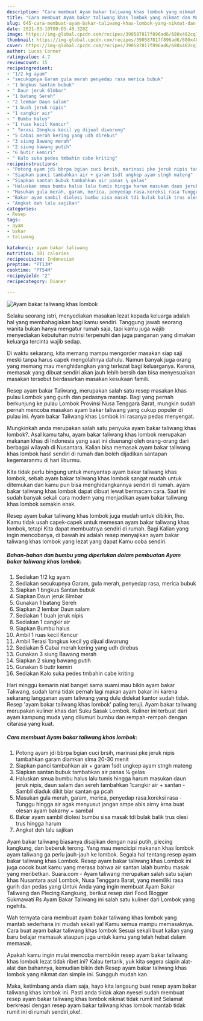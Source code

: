 ```yaml
---
description: "Cara membuat Ayam bakar taliwang khas lombok yang nikmat dan Mudah Dibuat"
title: "Cara membuat Ayam bakar taliwang khas lombok yang nikmat dan Mudah Dibuat"
slug: 645-cara-membuat-ayam-bakar-taliwang-khas-lombok-yang-nikmat-dan-mudah-dibuat
date: 2021-03-10T00:05:40.328Z
image: https://img-global.cpcdn.com/recipes/390587817f896ad6/680x482cq70/ayam-bakar-taliwang-khas-lombok-foto-resep-utama.jpg
thumbnail: https://img-global.cpcdn.com/recipes/390587817f896ad6/680x482cq70/ayam-bakar-taliwang-khas-lombok-foto-resep-utama.jpg
cover: https://img-global.cpcdn.com/recipes/390587817f896ad6/680x482cq70/ayam-bakar-taliwang-khas-lombok-foto-resep-utama.jpg
author: Lucas Conner
ratingvalue: 4.7
reviewcount: 15
recipeingredient:
- "1/2 kg ayam"
- "secukupnya Garam gula merah penyedap rasa merica bubuk"
- "1 bngkus Santan bubuk"
- " Daun jeruk 6lmbar"
- "1 batang Sereh"
- "2 lembar Daun salam"
- "1 buah jeruk nipis"
- "1 cangkir air"
- " Bumbu halus"
- "1 ruas kecil Kencur"
- " Terasi 1bngkus kecil yg dijual diwarung"
- "5 Cabai merah kering yang udh direbus"
- "3 siung Bawang merah"
- "2 siung bawang putih"
- "6 butir kemiri"
- " Kalo suka pedes tmbahin cabe kriting"
recipeinstructions:
- "Potong ayam jdi bbrpa bgian cuci brsih, marinasi pke jeruk nipis tambahkan garam diamkan slma 20-30 menit"
- "Siapkan panci tambahkan air + garam 1sdt ungkep ayam stngh mateng"
- "Siapkan santan bubuk tambahkan air panas ¼ gelas"
- "Haluskan smua bumbu halus lalu tumis hingga harum masukan daun jeruk nipis, daun salam dan sereh tambahkan 1cangkir air + santan Sambil diaduk dikit biar santan ga pcah"
- "Masukan gula merah, garam, merica, penyedap rasa.koreksi rasa Tunggu hingga air agak menyusut jangan smpe abis airny krna buat olesan ayam bakarny + sambal"
- "Bakar ayam sambil diolesi bumbu sisa masak tdi bulak balik trus olesi trus hingga harum"
- "Angkat deh lalu sajikan"
categories:
- Resep
tags:
- ayam
- bakar
- taliwang

katakunci: ayam bakar taliwang 
nutrition: 181 calories
recipecuisine: Indonesian
preptime: "PT13M"
cooktime: "PT54M"
recipeyield: "2"
recipecategory: Dinner

---
```



![Ayam bakar taliwang khas lombok](https://img-global.cpcdn.com/recipes/390587817f896ad6/680x482cq70/ayam-bakar-taliwang-khas-lombok-foto-resep-utama.jpg)

Selaku seorang istri, menyediakan masakan lezat kepada keluarga adalah hal yang membahagiakan bagi kamu sendiri. Tanggung jawab seorang  wanita bukan hanya mengatur rumah saja, tapi kamu juga wajib menyediakan kebutuhan nutrisi terpenuhi dan juga panganan yang dimakan keluarga tercinta wajib sedap.

Di waktu  sekarang, kita memang mampu mengorder masakan siap saji meski tanpa harus capek mengolahnya dahulu. Namun banyak juga orang yang memang mau menghidangkan yang terlezat bagi keluarganya. Karena, memasak yang dibuat sendiri akan jauh lebih bersih dan bisa menyesuaikan masakan tersebut berdasarkan masakan kesukaan famili. 

Resep ayam bakar Taliwang, merupakan salah satu resep masakan khas pulau Lombok yang gurih dan pedasnya mantap. Bagi yang pernah berkunjung ke pulau Lombok Provinsi Nusa Tenggara Barat, mungkin sudah pernah mencoba masakan ayam bakar taliwang yang cukup populer di pulau ini. Ayam bakar Taliwang khas Lombok ini rasanya pedas menyengat.

Mungkinkah anda merupakan salah satu penyuka ayam bakar taliwang khas lombok?. Asal kamu tahu, ayam bakar taliwang khas lombok merupakan makanan khas di Indonesia yang saat ini disenangi oleh orang-orang dari berbagai wilayah di Nusantara. Kalian bisa memasak ayam bakar taliwang khas lombok hasil sendiri di rumah dan boleh dijadikan santapan kegemaranmu di hari liburmu.

Kita tidak perlu bingung untuk menyantap ayam bakar taliwang khas lombok, sebab ayam bakar taliwang khas lombok sangat mudah untuk ditemukan dan kamu pun bisa menghidangkannya sendiri di rumah. ayam bakar taliwang khas lombok dapat dibuat lewat bermacam cara. Saat ini sudah banyak sekali cara modern yang menjadikan ayam bakar taliwang khas lombok semakin enak.

Resep ayam bakar taliwang khas lombok juga mudah untuk dibikin, lho. Kamu tidak usah capek-capek untuk memesan ayam bakar taliwang khas lombok, tetapi Kita dapat membuatnya sendiri di rumah. Bagi Kalian yang ingin mencobanya, di bawah ini adalah resep menyajikan ayam bakar taliwang khas lombok yang lezat yang dapat Kamu coba sendiri.

<!--inarticleads1-->

##### Bahan-bahan dan bumbu yang diperlukan dalam pembuatan Ayam bakar taliwang khas lombok:

1. Sediakan 1/2 kg ayam
1. Sediakan secukupnya Garam, gula merah, penyedap rasa, merica bubuk
1. Siapkan 1 bngkus Santan bubuk
1. Siapkan  Daun jeruk 6lmbar
1. Gunakan 1 batang Sereh
1. Siapkan 2 lembar Daun salam
1. Sediakan 1 buah jeruk nipis
1. Sediakan 1 cangkir air
1. Siapkan  Bumbu halus
1. Ambil 1 ruas kecil Kencur
1. Ambil  Terasi 1bngkus kecil yg dijual diwarung
1. Sediakan 5 Cabai merah kering yang udh direbus
1. Gunakan 3 siung Bawang merah
1. Siapkan 2 siung bawang putih
1. Gunakan 6 butir kemiri
1. Sediakan  Kalo suka pedes tmbahin cabe kriting


Hari minggu kemarin niat banget sama suami mau bikin ayam bakar Taliwang, sudah lama tidak pernah lagi makan ayam bakar ini karena sekarang langganan ayam taliwang yang dulu didekat kantor sudah tidak. Resep &#39;ayam bakar taliwang khas lombok&#39; paling teruji. Ayam bakar taliwang merupakan kuliner khas dari Suku Sasak Lombok. Kuliner ini terbuat dari ayam kampung muda yang dilumuri bumbu dan rempah-rempah dengan citarasa yang kuat. 

<!--inarticleads2-->

##### Cara membuat Ayam bakar taliwang khas lombok:

1. Potong ayam jdi bbrpa bgian cuci brsih, marinasi pke jeruk nipis tambahkan garam diamkan slma 20-30 menit
1. Siapkan panci tambahkan air + garam 1sdt ungkep ayam stngh mateng
1. Siapkan santan bubuk tambahkan air panas ¼ gelas
1. Haluskan smua bumbu halus lalu tumis hingga harum masukan daun jeruk nipis, daun salam dan sereh tambahkan 1cangkir air + santan - Sambil diaduk dikit biar santan ga pcah
1. Masukan gula merah, garam, merica, penyedap rasa.koreksi rasa - Tunggu hingga air agak menyusut jangan smpe abis airny krna buat olesan ayam bakarny + sambal
1. Bakar ayam sambil diolesi bumbu sisa masak tdi bulak balik trus olesi trus hingga harum
1. Angkat deh lalu sajikan


Ayam bakar taliwang biasanya disajikan dengan nasi putih, plecing kangkung, dan beberuk terong. Yang mau mencicipi makanan khas lombok ayam taliwang ga perlu jauh-jauh ke lombok. Segala hal tentang resep ayam bakar taliwang khas Lombok. Resep ayam bakar taliwang khas Lombok ini juga cocok buat kamu yang merasa bahwa air santan ialah bumbu masak yang meribetkan. Suara.com - Ayam taliwang merupakan salah satu sajian khas Nusantara asal Lombok, Nusa Tenggara Barat, yang memiliki rasa gurih dan pedas yang Untuk Anda yang ingin membuat Ayam Bakar Taliwang dan Plecing Kangkung, berikut resep dari Food Blogger Sukmawati Rs Ayam Bakar Taliwang ini salah satu kuliner dari Lombok yang ngehits. 

Wah ternyata cara membuat ayam bakar taliwang khas lombok yang mantab sederhana ini mudah sekali ya! Kamu semua mampu memasaknya. Cara buat ayam bakar taliwang khas lombok Sesuai sekali buat kalian yang baru belajar memasak ataupun juga untuk kamu yang telah hebat dalam memasak.

Apakah kamu ingin mulai mencoba membikin resep ayam bakar taliwang khas lombok lezat tidak ribet ini? Kalau tertarik, yuk kita segera siapin alat-alat dan bahannya, kemudian bikin deh Resep ayam bakar taliwang khas lombok yang nikmat dan simple ini. Sungguh mudah kan. 

Maka, ketimbang anda diam saja, hayo kita langsung buat resep ayam bakar taliwang khas lombok ini. Pasti anda tiidak akan nyesel sudah membuat resep ayam bakar taliwang khas lombok nikmat tidak rumit ini! Selamat berkreasi dengan resep ayam bakar taliwang khas lombok mantab tidak rumit ini di rumah sendiri,oke!.

